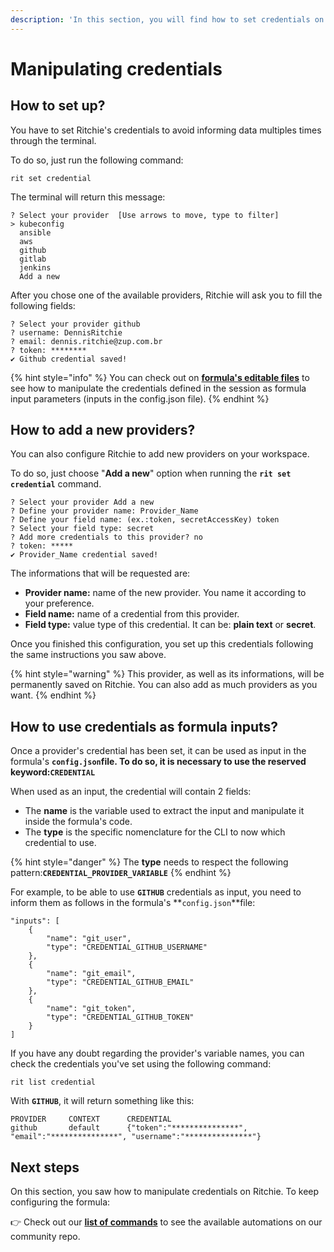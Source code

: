 ```yaml
---
description: 'In this section, you will find how to set credentials on Ritchie.'
---
```


# Manipulating credentials

## How to set up?

You have to set Ritchie's credentials to avoid informing data multiples times through the terminal.

To do so, just run the following command: 

```text
rit set credential
```

The terminal will return this message: 

```text
? Select your provider  [Use arrows to move, type to filter]
> kubeconfig
  ansible
  aws
  github
  gitlab
  jenkins
  Add a new
```

After you chose one of the available providers, Ritchie will ask you to fill the following fields: 

```text
? Select your provider github
? username: DennisRitchie
? email: dennis.ritchie@zup.com.br
? token: ********
✔ Github credential saved!
```

{% hint style="info" %}
You can check out on [**formula's editable files**](formulas/implement-a-formula.md#editable-files) to see how to manipulate the credentials defined in the session as formula input parameters \(inputs in the config.json file\).
{% endhint %}

## How to add a new providers?

You can also configure Ritchie to add new providers on your workspace. 

To do so, just choose "**Add a new**" option when running the **`rit set credential`** command. 

```text
? Select your provider Add a new
? Define your provider name: Provider_Name
? Define your field name: (ex.:token, secretAccessKey) token
? Select your field type: secret
? Add more credentials to this provider? no
? token: *****
✔ Provider_Name credential saved!
```

The informations that will be requested are: 

* **Provider name:** name of the new provider. You name it according to your preference.
* **Field name:** name of a credential from this provider. 
* **Field type:** value type of this credential. It can be: **plain text** or **secret**. 

Once you finished this configuration, you set up this credentials following the same instructions you saw above. 

{% hint style="warning" %}
This provider, as well as its informations, will be permanently saved on Ritchie. You can also add as much providers as you want. 
{% endhint %}

## How to use credentials as formula inputs?

Once a provider's credential has been set, it can be used as input in the formula's **`config.json`**file. To do so, it is necessary to use the reserved keyword:**`CREDENTIAL`**

When used as an input, the credential will contain 2 fields:

* The **name** is the variable used to extract the input and manipulate it inside the formula's code.
* The **type** is the specific nomenclature for the CLI to now which credential to use.

{% hint style="danger" %}
The **type** needs to respect the following pattern:**`CREDENTIAL_PROVIDER_VARIABLE`**
{% endhint %}

For example, to be able to use **`GITHUB`** credentials as input, you need to inform them as follows in the formula's **`config.json`**file:

```text
"inputs": [ 
    { 
        "name": "git_user", 
        "type": "CREDENTIAL_GITHUB_USERNAME" 
    },
    { 
        "name": "git_email", 
        "type": "CREDENTIAL_GITHUB_EMAIL" 
    },
    { 
        "name": "git_token", 
        "type": "CREDENTIAL_GITHUB_TOKEN"
    } 
]
```

If you have any doubt regarding the provider's variable names, you can check the credentials you've set using the following command:

```text
rit list credential
```

With **`GITHUB`**, it will return something like this:

```text
PROVIDER	 CONTEXT	  CREDENTIAL
github  	 default	  {"token":"***************", "email":"***************", "username":"***************"}
```

## Next steps 

On this section, you saw how to manipulate credentials on Ritchie. To keep configuring the formula: 

👉 Check out our [**list of commands**](../reference/list-of-commands.md) to see the available automations on our community repo. 


